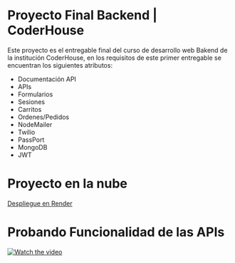 # Proyecto Final Backend | CoderHouse 
Este proyecto es el entregable final del curso de desarrollo web Bakend de la institución CoderHouse, en los requisitos de este primer entregable se encuentran los siguientes atributos:
- Documentación API
- APIs
- Formularios
- Sesiones
- Carritos
- Ordenes/Pedidos
- NodeMailer
- Twilio
- PassPort
- MongoDB
- JWT

# Proyecto en la nube
[Despliegue en Render](https://tienda-tuya.onrender.com)

# Probando Funcionalidad de las APIs

[![Watch the video](https://i9.ytimg.com/vi_webp/ZREDuhFQ4zc/mqdefault.webp?v=640a0c78&sqp=COCXqKAG&rs=AOn4CLCuZ_wZSUPPGu1Gfk7hJErBGfeXhw)](https://youtu.be/ZREDuhFQ4zc)
